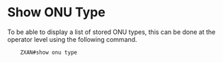 # Show ONU Type

To be able to display a list of stored ONU types, this can be done at the operator level using the following command.

```Terminal
    ZXAN#show onu type
```